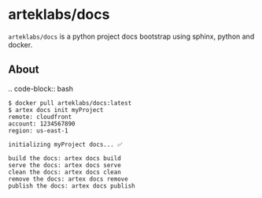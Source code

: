 # arteklabs/docs

`arteklabs/docs` is a python project docs bootstrap using sphinx, python and docker.

About
-----

.. code-block:: bash

    $ docker pull arteklabs/docs:latest
    $ artex docs init myProject
    remote: cloudfront
    account: 1234567890
    region: us-east-1
    
    initializing myProject docs... ✅

    build the docs: artex docs build
    serve the docs: artex docs serve
    clean the docs: artex docs clean
    remove the docs: artex docs remove
    publish the docs: artex docs publish
